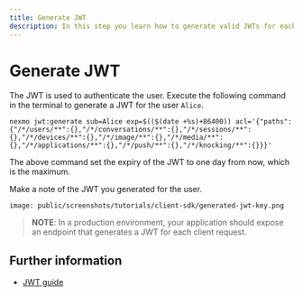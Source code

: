```yaml
---
title: Generate JWT
description: In this step you learn how to generate valid JWTs for each User in your Conversation
---
```


# Generate JWT

The JWT is used to authenticate the user. Execute the following command in the terminal to generate a JWT for the user `Alice`.

``` shell
nexmo jwt:generate sub=Alice exp=$(($(date +%s)+86400)) acl='{"paths":{"/*/users/**":{},"/*/conversations/**":{},"/*/sessions/**":{},"/*/devices/**":{},"/*/image/**":{},"/*/media/**":{},"/*/applications/**":{},"/*/push/**":{},"/*/knocking/**":{}}}'
```

The above command set the expiry of the JWT to one day from now, which is the maximum.

Make a note of the JWT you generated for the user.

```screenshot
image: public/screenshots/tutorials/client-sdk/generated-jwt-key.png
```

> **NOTE**: In a production environment, your application should expose an endpoint that generates a JWT for each client request.

## Further information

* [JWT guide](/concepts/guides/authentication#json-web-tokens-jwt)